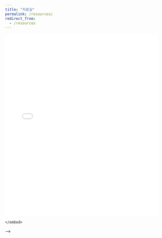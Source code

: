 ```yaml
---
title: "자료실"
permalink: /resources/
redirect_from:
  - /resources
---
```


<!-- <a href="https://drive.google.com/uc?export=download&id=1gzBi1gEQ8X1Wdj-0QXvAkmDHZKn9c4n6" download>20250627 평가 자료</a> -->

<!-- <iframe src="https://drive.google.com/embeddedfolderview?id=1nnIgKeU0CDWAOczkX0OAjyWTwI69BcHk#grid" style="width: 100%; height: 600px; border: 0;"></iframe> -->

<!-- <iframe allow-transparency="false" style="background-color: Snow" src="https://drive.google.com/embeddedfolderview?id=1F1XcSq5rT6OncfndN9WMHMdLuPRc0DHl#list" width="800" height="200" frameborder="0"></iframe> -->

<!-- 
<iframe id="pdfContent" src="https://drive.google.com/file/d/1lf0aja1WMbV2k6kCsjBEsBOtykef4eb6/view?usp=sharing" width:100%; type="application/pdf"></iframe> -->

<!-- <body oncontextmenu="return false;"> -->
<iframe 
src="{{ '/pdfjs/web/viewer.html' | relative_url }}?file={{ '/files/1차-XRD_기본_이해-김창수.pdf' | relative_url }}#zoom=page-width"
width="100%" height="600px" style="border: none;"></iframe>
<!-- </body> -->
<!-- src="/files/1차-XRD_기본_이해-김창수.pdf#toolbar=0"  -->


<!-- <div style="position: relative; width:130%; height:600px;">
  <iframe src="/files/1차-XRD_기본_이해-김창수.pdf#toolbar=0" width="100%" height="600px" style="border: none;"></iframe>
  <div
    style="position:absolute; top:0; left:0; right:0; bottom:0;"
    oncontextmenu="return false;"
  ></div>
</div> -->

<!-- <object data="/files/1차-XRD_기본_이해-김창수.pdf" type="application/pdf" width="700px" height="700px">
    <embed src="/files/1차-XRD_기본_이해-김창수.pdf#toolbar=0">
        <!-- <p>This browser does not support PDFs. Please download the PDF to view it: <a href="http://yoursite.com/the.pdf">Download PDF</a>.</p> -->
    </embed>
</object> -->
